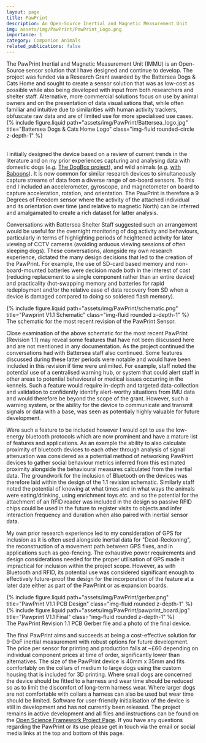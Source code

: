```yaml
---
layout: page
title: PawPrint
description: An Open-Source Inertial and Magnetic Measurement Unit
img: assets/img/PawPrint/PawPrint_Logo.png
importance: 1
category: Companion Animals
related_publications: false
---
```


<div class="row align-items-center">
	<div class="col-8 mt-3 mt-md-0">
		<div>The PawPrint Inertial and Magnetic Measurement Unit (IMMU) is an Open-Source sensor solution that I have designed and continue to develop. The project was funded via a Research Grant awarded by the Battersea Dogs & Cats Home and sought to create a sensor solution that was as low-cost as possible while also being developed with input from both researchers and shelter staff. Alternative, more commercial solutions focus on use by animal owners and on the presentation of data visualisations that, while often familiar and intuitive due to similarities with human activity trackers, obfuscate raw data and are of limited use for more specialised use cases.</div>
	</div>
    <div class="col-4 mt-3 mt-md-0">
        {% include figure.liquid path="assets/img/PawPrint/Battersea_logo.jpg" title="Battersea Dogs & Cats Home Logo" class="img-fluid rounded-circle z-depth-1" %}
    </div>
</div>

<br>

<p>I initially designed the device based on a review of current trends in the literature and on my prior experiences capturing and analysing data with domestic dogs (<i>e.g.</i> <a href="https://josullivan93.github.io/projects/dogbox_project/">The DogBox project</a>), and wild animals (<i>e.g.</i> <a href="https://josullivan93.github.io/projects/baboon_project/">with Baboons</a>). It is now common for similar research devices to simultaneously capture streams of data from a diverse range of on-board sensors. To this end I included an accelerometer, gyroscope, and magnetometer on board to capture acceleration, rotation, and orientation. The PawPrint is therefore a 9 Degrees of Freedom sensor where the activity of the attached individual and its orientation over time (and relative to magnetic North) can be inferred and amalgamated to create a rich dataset for latter analysis.</p>

<p>Conversations with Battersea Shelter Staff suggested such an arrangement would be useful for the overnight monitoring of dog activity and behaviours, particularly in terms of highlighting periods of heightened activity for later viewing of CCTV cameras (avoiding arduous viewing sessions of often sleeping dogs). These conversations, alongside my own research experience, dictated the many design decisions that led to the creation of the PawPrint. For example, the use of SD-card based memory and non-board-mounted batteries were decision made both in the interest of cost (reducing replacement to a single component rather than an entire device) and practicality (hot-swapping memory and batteries for rapid redeployment and/or the relative ease of data recovery from SD when a device is damaged compared to doing so soldered flash memory).</p>

<div class="row">
    <div class="col-sm mt-3 mt-md-0">
        {% include figure.liquid path="assets/img/PawPrint/schematic.png" title="Pawprint V1.1 Schematic" class="img-fluid rounded z-depth-1" %}
    </div>
</div>
<div class="caption">
    The schematic for the most recent revision of the PawPrint Sensor.
</div>

<p>Close examination of the above schematic for the most recent PawPrint (Revision 1.1) may reveal some features that have not been discussed here and are not mentioned in any documentation. As the project continued the conversations had with Battersea staff also continued. Some features discussed during these latter periods were notable and would have been included in this revision if time were unlimited. For example, staff noted the potential use of a centralised warning hub, or system that could alert staff in other areas to potential behavioural or medical issues occurring in the kennels. Such a feature would require in-depth and targeted data-collection and validation to confidently identify alert-worthy situations from IMU data and would therefore be beyond the scope of the grant. However, such a warning system, or the ability for the device to communicate and transmit signals or data with a base, was seen as potentialy highly valuable for future development.</p>

<p>Were such a feature to be included however I would opt to use the low-energy bluetooth protocols which are now prominent and have a mature list of features and applications. As an example the ability to also calculate proximity of bluetooth devices to each other through analysis of signal attenuation was considered as a potential method of networking PawPrint devices to gather social behaviour metrics inferred from this estimated proximity alongside the behavioural measures calculated from the inertial data. The groundwork for the inclusion of Bluetooth on the devices was therefore laid within the design of the 1.1 revision schematic. Similarly staff noted the potential of knowing at what times and in what ways the animals were eating/drinking, using enrichment toys <i>etc.</i> and so the potential for the attachment of an RFID reader was included in the design so passive RFID chips could be used in the future to register visits to objects and infer interaction frequency and duration when also paired with inertial sensor data.</p>

<p>My own prior research experience led to my consideration of GPS  for inclusion as it is often used alongside inertial data for "Dead-Reckoning", the reconstruction of a movement path between GPS fixes, and in applications such as geo-fencing. The exhaustive power requirements and design considerations needed for the proper utilisation of GPS made it impractical for inclusion within the project scope. However, as with Bluetooth and RFID, its potential use was considered significant enough to effectively future-proof the design for the incorporation of the feature at a later date either as part of the PawPrint or as expansion boards.</p>

<div class="row justify-content-sm-center">
    <div class="col-sm-6 mt-3 mt-md-0">
        {% include figure.liquid path="assets/img/PawPrint/gerber.png" title="PawPrint V1.1 PCB Design" class="img-fluid rounded z-depth-1" %}
    </div>
    <div class="col-sm-6 mt-3 mt-md-0">
        {% include figure.liquid path="assets/img/PawPrint/pawprint_board.jpg" title="Pawprint V1.1 Final" class="img-fluid rounded z-depth-1" %}
    </div>
</div>
<div class="caption">
    The PawPrint Revision 1.1 PCB Gerber file and a photo of the final device.
</div>

<p>The final PawPrint aims and succeeds at being a cost-effective solution for 9-DoF inertial measurement with robust options for future development. The price per sensor for printing and production falls at ~£60 depending on individual component prices at time of order, significantly lower than alternatives. The size of the PawPrint device is 40mm x 35mm and fits comfortably on the collars of medium to large dogs using the custom housing that is included for 3D printing. Where small dogs are concerned the device should be fitted to a harness and wear time should be reduced so as to limit the discomfort of long-term harness wear. Where larger dogs are not comfortable with collars a harness can also be used but wear time should be limited. Software for user-friendly initialisation of the device is still in development and has not currently been released. The project remains in active development and all files and instructions can be found on the <a href="https://osf.io/kz6nw/">Open Science Framework Project Page</a>. If you have any questions regarding the PawPrint or its use please get in touch via the email or social media links at the top and bottom of this page.</p>
